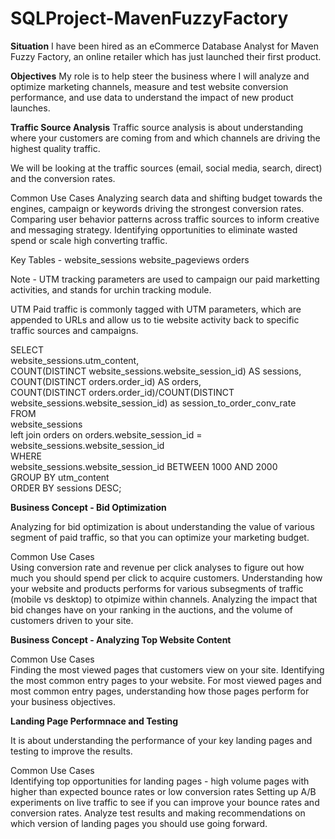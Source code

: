 # SQLProject-MavenFuzzyFactory

<strong>Situation</strong> 
I have been hired as an eCommerce Database Analyst for Maven Fuzzy Factory, an online retailer which has just launched their first product. 

<strong>Objectives</strong>
My role is to help steer the business where I will analyze and optimize marketing channels, measure and test website conversion performance, and use data to understand the impact of new product launches. 


<strong>Traffic Source Analysis</strong>
Traffic source analysis is about understanding where your customers are coming from and which channels are driving the highest quality traffic. 

We will be looking at the traffic sources (email, social media, search, direct) and the conversion rates. 

Common Use Cases 
 Analyzing search data and shifting budget towards the engines, campaign or keywords driving the strongest conversion rates. 
 Comparing user behavior patterns across traffic sources to inform creative and messaging strategy. 
 Identifying opportunities to eliminate wasted spend or scale high converting traffic. 

Key Tables - 
 website_sessions
 website_pageviews
 orders

Note - UTM tracking parameters are used to campaign our paid marketting activities, and stands for urchin tracking module. 

UTM 
 Paid traffic is commonly tagged with UTM parameters, which are appended to URLs and allow us to tie website activity back to specific traffic sources and   campaigns. 
 
SELECT <br/>
     website_sessions.utm_content,<br/>
     COUNT(DISTINCT website_sessions.website_session_id) AS sessions,<br/>
     COUNT(DISTINCT orders.order_id) AS orders,<br/>
     COUNT(DISTINCT orders.order_id)/COUNT(DISTINCT website_sessions.website_session_id) as session_to_order_conv_rate<br/>
 FROM<br/>
     website_sessions<br/>
     left join orders on orders.website_session_id = website_sessions.website_session_id<br/>
 WHERE<br/>
     website_sessions.website_session_id BETWEEN 1000 AND 2000<br/>
 GROUP BY utm_content<br/>
 ORDER BY sessions DESC;<br/>

<strong>Business Concept - Bid Optimization</strong>

Analyzing for bid optimization is about understanding the value of various segment of paid traffic, so that you can optimize your marketing budget. 

Common Use Cases <br/>
Using conversion rate and revenue per click analyses to figure out how much you should spend per click to acquire customers. 
Understanding how your website and products performs for various subsegments of traffic  (mobile vs desktop) to otpimize within channels.
Analyzing the impact that bid changes have on your ranking in the auctions, and the volume of customers driven to your site. 


<strong>Business Concept - Analyzing Top Website Content </strong>

Common Use Cases <br/>
Finding the most viewed pages that customers view on your site.
Identifying the most common entry pages to your website. 
For most viewed pages and most common entry pages, understanding how those pages perform for your business objectives. 

<strong> Landing Page Performnace and Testing </strong>

It is about understanding the performance of your key landing pages and testing to improve the results.

Common Use Cases <br/>
Identifying top opportunities for landing pages - high volume pages with higher than expected bounce rates or low conversion rates
Setting up A/B experiments on live traffic to see if you can improve your bounce rates and conversion rates. 
Analyze test results and making recommendations on which version of landing pages you should use going forward. 



